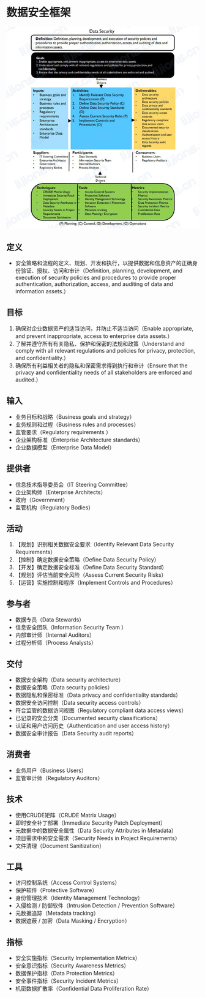 # **数据安全框架**

![](assets\数据安全框架\数据安全.jpg)

## 定义

- 安全策略和流程的定义、规划、开发和执行，以提供数据和信息资产的正确身份验证、授权、访问和审计（Definition, planning, development, and execution of security policies and procedures to provide proper authentication, authorization, access, and auditing of data and information assets.）

## 目标

1. 确保对企业数据资产的适当访问，并防止不适当访问（Enable appropriate, and prevent inappropriate, access to enterprise data assets.）
2. 了解并遵守所有有关隐私、保护和保密的法规和政策（Understand and comply with all relevant regulations and policies for privacy, protection, and confidentiality.）
3. 确保所有利益相关者的隐私和保密需求得到执行和审计（Ensure that the privacy and confidentiality needs of all stakeholders are enforced and audited.）

## 输入

- 业务目标和战略（Business goals and strategy）
- 业务规则和过程（Business rules and processes）
- 监管要求（Regulatory requirements ）
- 企业架构标准（Enterprise Architecture standards）
- 企业数据模型（Enterprise Data Model）

## 提供者

- 信息技术指导委员会（IT Steering Committee）
- 企业架构师（Enterprise Architects）
- 政府（Government）
- 监管机构（Regulatory Bodies）

## 活动

1. 【规划】识别相关数据安全要求（Identify Relevant Data Security Requirements）
2. 【控制】确定数据安全策略（Define Data Security Policy）
3. 【开发】确定数据安全标准（Define Data Security Standard）
4. 【规划】评估当前安全风险（Assess Current Security Risks）
5. 【运营】实施控制和程序（Implement Controls and Procedures）

## 参与者

- 数据专员（Data Stewards）
- 信息安全团队（Information Security Team ）
- 内部审计师（Internal Auditors）
- 过程分析师（Process Analysts）

## 交付

- 数据安全架构（Data security architecture）
- 数据安全策略（Data security policies）
- 数据隐私和保密标准（Data privacy and confidentiality standards）
- 数据安全访问控制（Data security access controls）
- 符合监管的数据访问视图（Regulatory compliant data access views）
- 已记录的安全分类（Documented security classifications）
- 认证和用户访问历史（Authentication and user access history）
- 数据安全审计报告（Data Security audit reports）

## 消费者

- 业务用户（Business Users）
- 监管审计师（Regulatory Auditors）

## 技术

- 使用CRUDE矩阵（CRUDE Matrix Usage）
- 即时安全补丁部署（Immediate Security Patch Deployment）
- 元数据中的数据安全属性（Data Security Attributes in Metadata）
- 项目需求中的安全需求（Security Needs in Project Requirements）
- 文件清理（Document Sanitization）

## 工具

- 访问控制系统（Access Control Systems）
- 保护软件（Protective Software）
- 身份管理技术（Identity Management Technology）
- 入侵检测 / 防御软件（Intrusion Detection / Prevention Software）
- 元数据追踪（Metadata tracking）
- 数据遮蔽 / 加密（Data Masking / Encryption）

## 指标

- 安全实施指标（Security Implementation Metrics）
- 安全意识指标（Security Awareness Metrics）
- 数据保护指标（Data Protection Metrics）
- 安全事件指标（Security Incident Metrics）
- 机密数据扩散率（Confidential Data Proliferation Rate）